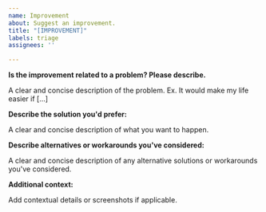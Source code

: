 ```yaml
---
name: Improvement
about: Suggest an improvement.
title: "[IMPROVEMENT]"
labels: triage
assignees: ''

---
```


**Is the improvement related to a problem? Please describe.**

A clear and concise description of the problem. Ex. It would make my life easier if [...]

**Describe the solution you'd prefer:**

A clear and concise description of what you want to happen.

**Describe alternatives or workarounds you've considered:**

A clear and concise description of any alternative solutions or workarounds you've considered.

**Additional context:**

Add contextual details or screenshots if applicable.
